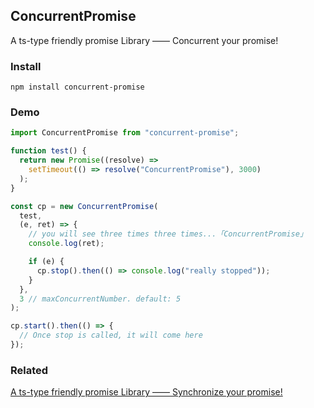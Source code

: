 ## ConcurrentPromise

A ts-type friendly promise Library —— Concurrent your promise!

### Install

```
npm install concurrent-promise
```

### Demo

```javascript
import ConcurrentPromise from "concurrent-promise";

function test() {
  return new Promise((resolve) =>
    setTimeout(() => resolve("ConcurrentPromise"), 3000)
  );
}

const cp = new ConcurrentPromise(
  test,
  (e, ret) => {
    // you will see three times three times...「ConcurrentPromise」
    console.log(ret);

    if (e) {
      cp.stop().then(() => console.log("really stopped"));
    }
  },
  3 // maxConcurrentNumber. default: 5
);

cp.start().then(() => {
  // Once stop is called, it will come here
});
```

### Related

[A ts-type friendly promise Library —— Synchronize your promise!](https://github.com/aweiu/synchronize-promise)
